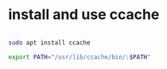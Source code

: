 # install and use ccache

```sh

sudo apt install ccache

export PATH="/usr/lib/ccache/bin/:$PATH"

```
